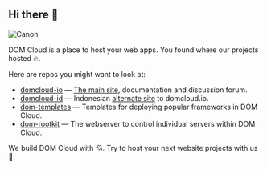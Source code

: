 ## Hi there 👋

![Canon](https://github.com/domcloud/domcloud-io/raw/master/assets/bg/canon.png)

DOM Cloud is a place to host your web apps. You found where our projects hosted 🔥.

Here are repos you might want to look at:

+ [domcloud-io](https://github.com/domcloud/domcloud-io) &mdash; [The main site](http://domcloud.io/), documentation and discussion forum.
+ [domcloud-id](https://github.com/domcloud/domcloud-id) &mdash; Indonesian [alternate site](http://domcloud.id/) to domcloud.io.
+ [dom-templates](https://github.com/domcloud/dom-templates) &mdash; Templates for deploying popular frameworks in DOM Cloud.
+ [dom-rootkit](https://github.com/domcloud/dom-next-rootkit) &mdash; The webserver to control individual servers within DOM Cloud.

We build DOM Cloud with 💘. Try to host your next website projects with us 🤗.
